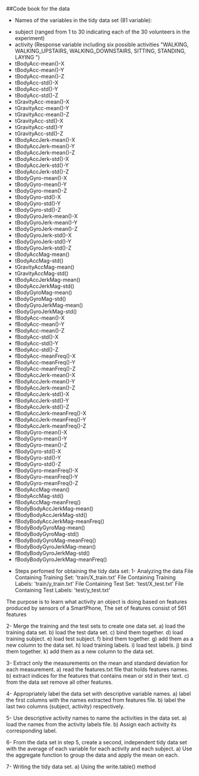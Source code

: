 ##Code book for the data
* Names of the variables in the tidy data set (81 variable):
- subject 		(ranged from 1 to 30 indicating each of the 30 volunteers in the experiment)
- activity		(Response variable including six possible activities "WALKING, WALKING_UPSTAIRS, WALKING_DOWNSTAIRS, SITTING, STANDING, LAYING ")
- tBodyAcc-mean()-X
- tBodyAcc-mean()-Y
- tBodyAcc-mean()-Z
- tBodyAcc-std()-X
- tBodyAcc-std()-Y
- tBodyAcc-std()-Z	
- tGravityAcc-mean()-X	
- tGravityAcc-mean()-Y	
- tGravityAcc-mean()-Z	
- tGravityAcc-std()-X	
- tGravityAcc-std()-Y	
- tGravityAcc-std()-Z	
- tBodyAccJerk-mean()-X	
- tBodyAccJerk-mean()-Y	
- tBodyAccJerk-mean()-Z	
- tBodyAccJerk-std()-X	
- tBodyAccJerk-std()-Y	
- tBodyAccJerk-std()-Z	
- tBodyGyro-mean()-X	
- tBodyGyro-mean()-Y	
- tBodyGyro-mean()-Z	
- tBodyGyro-std()-X	
- tBodyGyro-std()-Y	
- tBodyGyro-std()-Z	
- tBodyGyroJerk-mean()-X	
- tBodyGyroJerk-mean()-Y	
- tBodyGyroJerk-mean()-Z	
- tBodyGyroJerk-std()-X	
- tBodyGyroJerk-std()-Y	
- tBodyGyroJerk-std()-Z	
- tBodyAccMag-mean()	
- tBodyAccMag-std()	
- tGravityAccMag-mean()	
- tGravityAccMag-std()	
- tBodyAccJerkMag-mean()	
- tBodyAccJerkMag-std()	
- tBodyGyroMag-mean()	
- tBodyGyroMag-std()	
- tBodyGyroJerkMag-mean()	
- tBodyGyroJerkMag-std()	
- fBodyAcc-mean()-X	
- fBodyAcc-mean()-Y	
- fBodyAcc-mean()-Z	
- fBodyAcc-std()-X	
- fBodyAcc-std()-Y	
- fBodyAcc-std()-Z	
- fBodyAcc-meanFreq()-X	
- fBodyAcc-meanFreq()-Y	
- fBodyAcc-meanFreq()-Z	
- fBodyAccJerk-mean()-X	
- fBodyAccJerk-mean()-Y	
- fBodyAccJerk-mean()-Z	
- fBodyAccJerk-std()-X	
- fBodyAccJerk-std()-Y	
- fBodyAccJerk-std()-Z	
- fBodyAccJerk-meanFreq()-X	
- fBodyAccJerk-meanFreq()-Y	
- fBodyAccJerk-meanFreq()-Z	
- fBodyGyro-mean()-X	
- fBodyGyro-mean()-Y	
- fBodyGyro-mean()-Z	
- fBodyGyro-std()-X	
- fBodyGyro-std()-Y	
- fBodyGyro-std()-Z	
- fBodyGyro-meanFreq()-X	
- fBodyGyro-meanFreq()-Y	
- fBodyGyro-meanFreq()-Z	
- fBodyAccMag-mean()	
- fBodyAccMag-std()	
- fBodyAccMag-meanFreq()	
- fBodyBodyAccJerkMag-mean()	
- fBodyBodyAccJerkMag-std()	
- fBodyBodyAccJerkMag-meanFreq()	
- fBodyBodyGyroMag-mean()	
- fBodyBodyGyroMag-std()	
- fBodyBodyGyroMag-meanFreq()	
- fBodyBodyGyroJerkMag-mean()	
- fBodyBodyGyroJerkMag-std()	
- fBodyBodyGyroJerkMag-meanFreq()

* Steps perfomed for obtaining the tidy data set:
1- Analyzing the data
File Containing Training Set: 'train/X_train.txt'
File Containing Training Labels: 'train/y_train.txt'
File Containing Test Set: 'test/X_test.txt'
File Containing Test Labels: 'test/y_test.txt'

The purpose is to learn what activity an object is doing based on features produced by sensors of a SmartPhone,
The set of features consist of 561 features

2- Merge the training and the test sets to create one data set.
 a) load the training data set.
 b) load the test data set.
 c) bind them together.
 d) load training subject.
 e) load test subject.
 f) bind them together.
 g) add them as a new column to the data set. 
 h) load training labels.
 i) load test labels.
 j) bind them together.
 k) add them as a new column to the data set. 

3- Extract only the measurements on the mean and standard deviation for each measurement. 
 a) read the features.txt file that holds features names.
 b) extract indices for the features that contains mean or std in their text.
 c) from the data set remove all other features.
 
4- Appropriately label the data set with descriptive variable names. 
 a) label the first columns with the names extracted from features file.
 b) label the last two columns (subject, activity) respectively.

5- Use descriptive activity names to name the activities in the data set.
 a) load the names from the activity labels file.
 b) Assign each activity its corresponding label.
 
6- From the data set in step 5, create a second, independent tidy data set with the average of each variable for each activity and each subject.
 a) Use the aggregate function to group the data and apply the mean on each.
 
7- Writing the tidy data set.
 a) Using the write.table() method 
